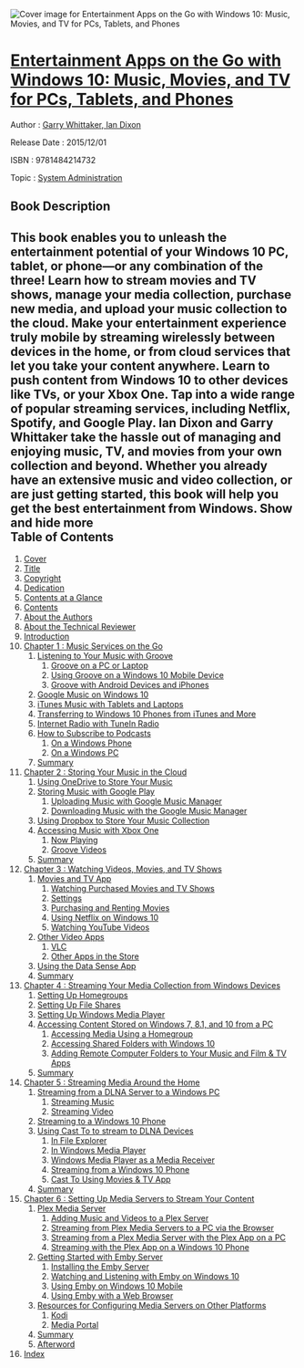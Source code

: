 ![Cover image for Entertainment Apps on the Go with Windows 10: Music, Movies, and TV for PCs, Tablets, and Phones](https://imgdetail.ebookreading.net/cover/cover/system_admin/EB9781484214732.jpg)

[Entertainment Apps on the Go with Windows 10: Music, Movies, and TV for PCs, Tablets, and Phones](https://ebookreading.net/view/book/Entertainment+Apps+on+the+Go+with+Windows+10%3A+Music%2C+Movies%2C+and+TV+for+PCs%2C+Tablets%2C+and+Phones-EB9781484214732_1.html "Entertainment Apps on the Go with Windows 10: Music, Movies, and TV for PCs, Tablets, and Phones")
====================================================================================================================

Author : [Garry Whittaker](https://ebookreading.net/search/author/Garry+Whittaker),[ Ian Dixon](https://ebookreading.net/search/author/+Ian+Dixon)

Release Date : 2015/12/01

ISBN : 9781484214732

Topic : [System Administration](https://ebookreading.net/search/category/system-administration)

Book Description
-----------------

 This book enables you to unleash the entertainment potential of your Windows 10 PC, tablet, or phone—or any combination of the three! Learn how to stream movies and TV shows, manage your media collection, purchase new media, and upload your music collection to the cloud. 
Make your entertainment experience truly mobile by streaming wirelessly between devices in the home, or from cloud services that let you take your content anywhere. Learn to push content from Windows 10 to other devices like TVs, or your Xbox One. Tap into a wide range of popular streaming services, including Netflix, Spotify, and Google Play.
Ian Dixon and Garry Whittaker take the hassle out of managing and enjoying music, TV, and movies from your own collection and beyond. Whether you already have an extensive music and video collection, or are just getting started, this book will help you get the best entertainment from Windows.
        Show and hide more                
Table of Contents
-----------------

1. [Cover](https://ebookreading.net/view/book/Entertainment+Apps+on+the+Go+with+Windows+10%3A+Music%2C+Movies%2C+and+TV+for+PCs%2C+Tablets%2C+and+Phones-EB9781484214732_1.html)
1. [Title](https://ebookreading.net/view/book/Entertainment+Apps+on+the+Go+with+Windows+10%3A+Music%2C+Movies%2C+and+TV+for+PCs%2C+Tablets%2C+and+Phones-EB9781484214732_2.html)
1. [Copyright](https://ebookreading.net/view/book/Entertainment+Apps+on+the+Go+with+Windows+10%3A+Music%2C+Movies%2C+and+TV+for+PCs%2C+Tablets%2C+and+Phones-EB9781484214732_3.html)
1. [Dedication](https://ebookreading.net/view/book/Entertainment+Apps+on+the+Go+with+Windows+10%3A+Music%2C+Movies%2C+and+TV+for+PCs%2C+Tablets%2C+and+Phones-EB9781484214732_4.html)
1. [Contents at a Glance](https://ebookreading.net/view/book/Entertainment+Apps+on+the+Go+with+Windows+10%3A+Music%2C+Movies%2C+and+TV+for+PCs%2C+Tablets%2C+and+Phones-EB9781484214732_5.html)
1. [Contents](https://ebookreading.net/view/book/Entertainment+Apps+on+the+Go+with+Windows+10%3A+Music%2C+Movies%2C+and+TV+for+PCs%2C+Tablets%2C+and+Phones-EB9781484214732_6.html)
1. [About the Authors](https://ebookreading.net/view/book/Entertainment+Apps+on+the+Go+with+Windows+10%3A+Music%2C+Movies%2C+and+TV+for+PCs%2C+Tablets%2C+and+Phones-EB9781484214732_7.html)
1. [About the Technical Reviewer](https://ebookreading.net/view/book/Entertainment+Apps+on+the+Go+with+Windows+10%3A+Music%2C+Movies%2C+and+TV+for+PCs%2C+Tablets%2C+and+Phones-EB9781484214732_8.html)
1. [Introduction](https://ebookreading.net/view/book/Entertainment+Apps+on+the+Go+with+Windows+10%3A+Music%2C+Movies%2C+and+TV+for+PCs%2C+Tablets%2C+and+Phones-EB9781484214732_9.html)
1. [Chapter 1 : Music Services on the Go](https://ebookreading.net/view/book/Entertainment+Apps+on+the+Go+with+Windows+10%3A+Music%2C+Movies%2C+and+TV+for+PCs%2C+Tablets%2C+and+Phones-EB9781484214732_10.html)
    1. [Listening to Your Music with Groove](https://ebookreading.net/view/book/Entertainment+Apps+on+the+Go+with+Windows+10%3A+Music%2C+Movies%2C+and+TV+for+PCs%2C+Tablets%2C+and+Phones-EB9781484214732_10.html#Sec1)
        1. [Groove on a PC or Laptop](https://ebookreading.net/view/book/Entertainment+Apps+on+the+Go+with+Windows+10%3A+Music%2C+Movies%2C+and+TV+for+PCs%2C+Tablets%2C+and+Phones-EB9781484214732_10.html#Sec2)
        1. [Using Groove on a Windows 10 Mobile Device](https://ebookreading.net/view/book/Entertainment+Apps+on+the+Go+with+Windows+10%3A+Music%2C+Movies%2C+and+TV+for+PCs%2C+Tablets%2C+and+Phones-EB9781484214732_10.html#Sec15)
        1. [Groove with Android Devices and iPhones](https://ebookreading.net/view/book/Entertainment+Apps+on+the+Go+with+Windows+10%3A+Music%2C+Movies%2C+and+TV+for+PCs%2C+Tablets%2C+and+Phones-EB9781484214732_10.html#Sec18)
    1. [Google Music on Windows 10](https://ebookreading.net/view/book/Entertainment+Apps+on+the+Go+with+Windows+10%3A+Music%2C+Movies%2C+and+TV+for+PCs%2C+Tablets%2C+and+Phones-EB9781484214732_10.html#Sec27)
    1. [iTunes Music with Tablets and Laptops](https://ebookreading.net/view/book/Entertainment+Apps+on+the+Go+with+Windows+10%3A+Music%2C+Movies%2C+and+TV+for+PCs%2C+Tablets%2C+and+Phones-EB9781484214732_10.html#Sec28)
    1. [Transferring to Windows 10 Phones from iTunes and More](https://ebookreading.net/view/book/Entertainment+Apps+on+the+Go+with+Windows+10%3A+Music%2C+Movies%2C+and+TV+for+PCs%2C+Tablets%2C+and+Phones-EB9781484214732_10.html#Sec29)
    1. [Internet Radio with TuneIn Radio](https://ebookreading.net/view/book/Entertainment+Apps+on+the+Go+with+Windows+10%3A+Music%2C+Movies%2C+and+TV+for+PCs%2C+Tablets%2C+and+Phones-EB9781484214732_10.html#Sec30)
    1. [How to Subscribe to Podcasts](https://ebookreading.net/view/book/Entertainment+Apps+on+the+Go+with+Windows+10%3A+Music%2C+Movies%2C+and+TV+for+PCs%2C+Tablets%2C+and+Phones-EB9781484214732_10.html#Sec31)
        1. [On a Windows Phone](https://ebookreading.net/view/book/Entertainment+Apps+on+the+Go+with+Windows+10%3A+Music%2C+Movies%2C+and+TV+for+PCs%2C+Tablets%2C+and+Phones-EB9781484214732_10.html#Sec32)
        1. [On a Windows PC](https://ebookreading.net/view/book/Entertainment+Apps+on+the+Go+with+Windows+10%3A+Music%2C+Movies%2C+and+TV+for+PCs%2C+Tablets%2C+and+Phones-EB9781484214732_10.html#Sec33)
    1. [Summary](https://ebookreading.net/view/book/Entertainment+Apps+on+the+Go+with+Windows+10%3A+Music%2C+Movies%2C+and+TV+for+PCs%2C+Tablets%2C+and+Phones-EB9781484214732_10.html#Sec34)
1. [Chapter 2 : Storing Your Music in the Cloud](https://ebookreading.net/view/book/Entertainment+Apps+on+the+Go+with+Windows+10%3A+Music%2C+Movies%2C+and+TV+for+PCs%2C+Tablets%2C+and+Phones-EB9781484214732_11.html)
    1. [Using OneDrive to Store Your Music](https://ebookreading.net/view/book/Entertainment+Apps+on+the+Go+with+Windows+10%3A+Music%2C+Movies%2C+and+TV+for+PCs%2C+Tablets%2C+and+Phones-EB9781484214732_11.html#Sec1)
    1. [Storing Music with Google Play](https://ebookreading.net/view/book/Entertainment+Apps+on+the+Go+with+Windows+10%3A+Music%2C+Movies%2C+and+TV+for+PCs%2C+Tablets%2C+and+Phones-EB9781484214732_11.html#Sec2)
        1. [Uploading Music with Google Music Manager](https://ebookreading.net/view/book/Entertainment+Apps+on+the+Go+with+Windows+10%3A+Music%2C+Movies%2C+and+TV+for+PCs%2C+Tablets%2C+and+Phones-EB9781484214732_11.html#Sec3)
        1. [Downloading Music with the Google Music Manager](https://ebookreading.net/view/book/Entertainment+Apps+on+the+Go+with+Windows+10%3A+Music%2C+Movies%2C+and+TV+for+PCs%2C+Tablets%2C+and+Phones-EB9781484214732_11.html#Sec4)
    1. [Using Dropbox to Store Your Music Collection](https://ebookreading.net/view/book/Entertainment+Apps+on+the+Go+with+Windows+10%3A+Music%2C+Movies%2C+and+TV+for+PCs%2C+Tablets%2C+and+Phones-EB9781484214732_11.html#Sec5)
    1. [Accessing Music with Xbox One](https://ebookreading.net/view/book/Entertainment+Apps+on+the+Go+with+Windows+10%3A+Music%2C+Movies%2C+and+TV+for+PCs%2C+Tablets%2C+and+Phones-EB9781484214732_11.html#Sec6)
        1. [Now Playing](https://ebookreading.net/view/book/Entertainment+Apps+on+the+Go+with+Windows+10%3A+Music%2C+Movies%2C+and+TV+for+PCs%2C+Tablets%2C+and+Phones-EB9781484214732_11.html#Sec7)
        1. [Groove Videos](https://ebookreading.net/view/book/Entertainment+Apps+on+the+Go+with+Windows+10%3A+Music%2C+Movies%2C+and+TV+for+PCs%2C+Tablets%2C+and+Phones-EB9781484214732_11.html#Sec8)
    1. [Summary](https://ebookreading.net/view/book/Entertainment+Apps+on+the+Go+with+Windows+10%3A+Music%2C+Movies%2C+and+TV+for+PCs%2C+Tablets%2C+and+Phones-EB9781484214732_11.html#Sec9)
1. [Chapter 3 : Watching Videos, Movies, and TV Shows](https://ebookreading.net/view/book/Entertainment+Apps+on+the+Go+with+Windows+10%3A+Music%2C+Movies%2C+and+TV+for+PCs%2C+Tablets%2C+and+Phones-EB9781484214732_12.html)
    1. [Movies and TV App](https://ebookreading.net/view/book/Entertainment+Apps+on+the+Go+with+Windows+10%3A+Music%2C+Movies%2C+and+TV+for+PCs%2C+Tablets%2C+and+Phones-EB9781484214732_12.html#Sec1)
        1. [Watching Purchased Movies and TV Shows](https://ebookreading.net/view/book/Entertainment+Apps+on+the+Go+with+Windows+10%3A+Music%2C+Movies%2C+and+TV+for+PCs%2C+Tablets%2C+and+Phones-EB9781484214732_12.html#Sec2)
        1. [Settings](https://ebookreading.net/view/book/Entertainment+Apps+on+the+Go+with+Windows+10%3A+Music%2C+Movies%2C+and+TV+for+PCs%2C+Tablets%2C+and+Phones-EB9781484214732_12.html#Sec3)
        1. [Purchasing and Renting Movies](https://ebookreading.net/view/book/Entertainment+Apps+on+the+Go+with+Windows+10%3A+Music%2C+Movies%2C+and+TV+for+PCs%2C+Tablets%2C+and+Phones-EB9781484214732_12.html#Sec4)
        1. [Using Netflix on Windows 10](https://ebookreading.net/view/book/Entertainment+Apps+on+the+Go+with+Windows+10%3A+Music%2C+Movies%2C+and+TV+for+PCs%2C+Tablets%2C+and+Phones-EB9781484214732_12.html#Sec5)
        1. [Watching YouTube Videos](https://ebookreading.net/view/book/Entertainment+Apps+on+the+Go+with+Windows+10%3A+Music%2C+Movies%2C+and+TV+for+PCs%2C+Tablets%2C+and+Phones-EB9781484214732_12.html#Sec6)
    1. [Other Video Apps](https://ebookreading.net/view/book/Entertainment+Apps+on+the+Go+with+Windows+10%3A+Music%2C+Movies%2C+and+TV+for+PCs%2C+Tablets%2C+and+Phones-EB9781484214732_12.html#Sec7)
        1. [VLC](https://ebookreading.net/view/book/Entertainment+Apps+on+the+Go+with+Windows+10%3A+Music%2C+Movies%2C+and+TV+for+PCs%2C+Tablets%2C+and+Phones-EB9781484214732_12.html#Sec8)
        1. [Other Apps in the Store](https://ebookreading.net/view/book/Entertainment+Apps+on+the+Go+with+Windows+10%3A+Music%2C+Movies%2C+and+TV+for+PCs%2C+Tablets%2C+and+Phones-EB9781484214732_12.html#Sec13)
    1. [Using the Data Sense App](https://ebookreading.net/view/book/Entertainment+Apps+on+the+Go+with+Windows+10%3A+Music%2C+Movies%2C+and+TV+for+PCs%2C+Tablets%2C+and+Phones-EB9781484214732_12.html#Sec14)
    1. [Summary](https://ebookreading.net/view/book/Entertainment+Apps+on+the+Go+with+Windows+10%3A+Music%2C+Movies%2C+and+TV+for+PCs%2C+Tablets%2C+and+Phones-EB9781484214732_12.html#Sec15)
1. [Chapter 4 : Streaming Your Media Collection from Windows Devices](https://ebookreading.net/view/book/Entertainment+Apps+on+the+Go+with+Windows+10%3A+Music%2C+Movies%2C+and+TV+for+PCs%2C+Tablets%2C+and+Phones-EB9781484214732_13.html)
    1. [Setting Up Homegroups](https://ebookreading.net/view/book/Entertainment+Apps+on+the+Go+with+Windows+10%3A+Music%2C+Movies%2C+and+TV+for+PCs%2C+Tablets%2C+and+Phones-EB9781484214732_13.html#Sec1)
    1. [Setting Up File Shares](https://ebookreading.net/view/book/Entertainment+Apps+on+the+Go+with+Windows+10%3A+Music%2C+Movies%2C+and+TV+for+PCs%2C+Tablets%2C+and+Phones-EB9781484214732_13.html#Sec2)
    1. [Setting Up Windows Media Player](https://ebookreading.net/view/book/Entertainment+Apps+on+the+Go+with+Windows+10%3A+Music%2C+Movies%2C+and+TV+for+PCs%2C+Tablets%2C+and+Phones-EB9781484214732_13.html#Sec3)
    1. [Accessing Content Stored on Windows 7, 8.1, and 10 from a PC](https://ebookreading.net/view/book/Entertainment+Apps+on+the+Go+with+Windows+10%3A+Music%2C+Movies%2C+and+TV+for+PCs%2C+Tablets%2C+and+Phones-EB9781484214732_13.html#Sec4)
        1. [Accessing Media Using a Homegroup](https://ebookreading.net/view/book/Entertainment+Apps+on+the+Go+with+Windows+10%3A+Music%2C+Movies%2C+and+TV+for+PCs%2C+Tablets%2C+and+Phones-EB9781484214732_13.html#Sec5)
        1. [Accessing Shared Folders with Windows 10](https://ebookreading.net/view/book/Entertainment+Apps+on+the+Go+with+Windows+10%3A+Music%2C+Movies%2C+and+TV+for+PCs%2C+Tablets%2C+and+Phones-EB9781484214732_13.html#Sec6)
        1. [Adding Remote Computer Folders to Your Music and Film &amp; TV Apps](https://ebookreading.net/view/book/Entertainment+Apps+on+the+Go+with+Windows+10%3A+Music%2C+Movies%2C+and+TV+for+PCs%2C+Tablets%2C+and+Phones-EB9781484214732_13.html#Sec7)
    1. [Summary](https://ebookreading.net/view/book/Entertainment+Apps+on+the+Go+with+Windows+10%3A+Music%2C+Movies%2C+and+TV+for+PCs%2C+Tablets%2C+and+Phones-EB9781484214732_13.html#Sec8)
1. [Chapter 5 : Streaming Media Around the Home](https://ebookreading.net/view/book/Entertainment+Apps+on+the+Go+with+Windows+10%3A+Music%2C+Movies%2C+and+TV+for+PCs%2C+Tablets%2C+and+Phones-EB9781484214732_14.html)
    1. [Streaming from a DLNA Server to a Windows PC](https://ebookreading.net/view/book/Entertainment+Apps+on+the+Go+with+Windows+10%3A+Music%2C+Movies%2C+and+TV+for+PCs%2C+Tablets%2C+and+Phones-EB9781484214732_14.html#Sec1)
        1. [Streaming Music](https://ebookreading.net/view/book/Entertainment+Apps+on+the+Go+with+Windows+10%3A+Music%2C+Movies%2C+and+TV+for+PCs%2C+Tablets%2C+and+Phones-EB9781484214732_14.html#Sec2)
        1. [Streaming Video](https://ebookreading.net/view/book/Entertainment+Apps+on+the+Go+with+Windows+10%3A+Music%2C+Movies%2C+and+TV+for+PCs%2C+Tablets%2C+and+Phones-EB9781484214732_14.html#Sec3)
    1. [Streaming to a Windows 10 Phone](https://ebookreading.net/view/book/Entertainment+Apps+on+the+Go+with+Windows+10%3A+Music%2C+Movies%2C+and+TV+for+PCs%2C+Tablets%2C+and+Phones-EB9781484214732_14.html#Sec4)
    1. [Using Cast To to stream to DLNA Devices](https://ebookreading.net/view/book/Entertainment+Apps+on+the+Go+with+Windows+10%3A+Music%2C+Movies%2C+and+TV+for+PCs%2C+Tablets%2C+and+Phones-EB9781484214732_14.html#Sec5)
        1. [In File Explorer](https://ebookreading.net/view/book/Entertainment+Apps+on+the+Go+with+Windows+10%3A+Music%2C+Movies%2C+and+TV+for+PCs%2C+Tablets%2C+and+Phones-EB9781484214732_14.html#Sec6)
        1. [In Windows Media Player](https://ebookreading.net/view/book/Entertainment+Apps+on+the+Go+with+Windows+10%3A+Music%2C+Movies%2C+and+TV+for+PCs%2C+Tablets%2C+and+Phones-EB9781484214732_14.html#Sec7)
        1. [Windows Media Player as a Media Receiver](https://ebookreading.net/view/book/Entertainment+Apps+on+the+Go+with+Windows+10%3A+Music%2C+Movies%2C+and+TV+for+PCs%2C+Tablets%2C+and+Phones-EB9781484214732_14.html#Sec8)
        1. [Streaming from a Windows 10 Phone](https://ebookreading.net/view/book/Entertainment+Apps+on+the+Go+with+Windows+10%3A+Music%2C+Movies%2C+and+TV+for+PCs%2C+Tablets%2C+and+Phones-EB9781484214732_14.html#Sec9)
        1. [Cast To Using Movies &amp; TV App](https://ebookreading.net/view/book/Entertainment+Apps+on+the+Go+with+Windows+10%3A+Music%2C+Movies%2C+and+TV+for+PCs%2C+Tablets%2C+and+Phones-EB9781484214732_14.html#Sec10)
    1. [Summary](https://ebookreading.net/view/book/Entertainment+Apps+on+the+Go+with+Windows+10%3A+Music%2C+Movies%2C+and+TV+for+PCs%2C+Tablets%2C+and+Phones-EB9781484214732_14.html#Sec11)
1. [Chapter 6 : Setting Up Media Servers to Stream Your Content](https://ebookreading.net/view/book/Entertainment+Apps+on+the+Go+with+Windows+10%3A+Music%2C+Movies%2C+and+TV+for+PCs%2C+Tablets%2C+and+Phones-EB9781484214732_15.html)
    1. [Plex Media Server](https://ebookreading.net/view/book/Entertainment+Apps+on+the+Go+with+Windows+10%3A+Music%2C+Movies%2C+and+TV+for+PCs%2C+Tablets%2C+and+Phones-EB9781484214732_15.html#Sec1)
        1. [Adding Music and Videos to a Plex Server](https://ebookreading.net/view/book/Entertainment+Apps+on+the+Go+with+Windows+10%3A+Music%2C+Movies%2C+and+TV+for+PCs%2C+Tablets%2C+and+Phones-EB9781484214732_15.html#Sec2)
        1. [Streaming from Plex Media Servers to a PC via the Browser](https://ebookreading.net/view/book/Entertainment+Apps+on+the+Go+with+Windows+10%3A+Music%2C+Movies%2C+and+TV+for+PCs%2C+Tablets%2C+and+Phones-EB9781484214732_15.html#Sec3)
        1. [Streaming from a Plex Media Server with the Plex App on a PC](https://ebookreading.net/view/book/Entertainment+Apps+on+the+Go+with+Windows+10%3A+Music%2C+Movies%2C+and+TV+for+PCs%2C+Tablets%2C+and+Phones-EB9781484214732_15.html#Sec6)
        1. [Streaming with the Plex App on a Windows 10 Phone](https://ebookreading.net/view/book/Entertainment+Apps+on+the+Go+with+Windows+10%3A+Music%2C+Movies%2C+and+TV+for+PCs%2C+Tablets%2C+and+Phones-EB9781484214732_15.html#Sec11)
    1. [Getting Started with Emby Server](https://ebookreading.net/view/book/Entertainment+Apps+on+the+Go+with+Windows+10%3A+Music%2C+Movies%2C+and+TV+for+PCs%2C+Tablets%2C+and+Phones-EB9781484214732_15.html#Sec16)
        1. [Installing the Emby Server](https://ebookreading.net/view/book/Entertainment+Apps+on+the+Go+with+Windows+10%3A+Music%2C+Movies%2C+and+TV+for+PCs%2C+Tablets%2C+and+Phones-EB9781484214732_15.html#Sec17)
        1. [Watching and Listening with Emby on Windows 10](https://ebookreading.net/view/book/Entertainment+Apps+on+the+Go+with+Windows+10%3A+Music%2C+Movies%2C+and+TV+for+PCs%2C+Tablets%2C+and+Phones-EB9781484214732_15.html#Sec18)
        1. [Using Emby on Windows 10 Mobile](https://ebookreading.net/view/book/Entertainment+Apps+on+the+Go+with+Windows+10%3A+Music%2C+Movies%2C+and+TV+for+PCs%2C+Tablets%2C+and+Phones-EB9781484214732_15.html#Sec22)
        1. [Using Emby with a Web Browser](https://ebookreading.net/view/book/Entertainment+Apps+on+the+Go+with+Windows+10%3A+Music%2C+Movies%2C+and+TV+for+PCs%2C+Tablets%2C+and+Phones-EB9781484214732_15.html#Sec26)
    1. [Resources for Configuring Media Servers on Other Platforms](https://ebookreading.net/view/book/Entertainment+Apps+on+the+Go+with+Windows+10%3A+Music%2C+Movies%2C+and+TV+for+PCs%2C+Tablets%2C+and+Phones-EB9781484214732_15.html#Sec27)
        1. [Kodi](https://ebookreading.net/view/book/Entertainment+Apps+on+the+Go+with+Windows+10%3A+Music%2C+Movies%2C+and+TV+for+PCs%2C+Tablets%2C+and+Phones-EB9781484214732_15.html#Sec28)
        1. [Media Portal](https://ebookreading.net/view/book/Entertainment+Apps+on+the+Go+with+Windows+10%3A+Music%2C+Movies%2C+and+TV+for+PCs%2C+Tablets%2C+and+Phones-EB9781484214732_15.html#Sec29)
    1. [Summary](https://ebookreading.net/view/book/Entertainment+Apps+on+the+Go+with+Windows+10%3A+Music%2C+Movies%2C+and+TV+for+PCs%2C+Tablets%2C+and+Phones-EB9781484214732_15.html#Sec30)
    1. [Afterword](https://ebookreading.net/view/book/Entertainment+Apps+on+the+Go+with+Windows+10%3A+Music%2C+Movies%2C+and+TV+for+PCs%2C+Tablets%2C+and+Phones-EB9781484214732_15.html#Sec31)
1. [Index](https://ebookreading.net/view/book/Entertainment+Apps+on+the+Go+with+Windows+10%3A+Music%2C+Movies%2C+and+TV+for+PCs%2C+Tablets%2C+and+Phones-EB9781484214732_16.html)
